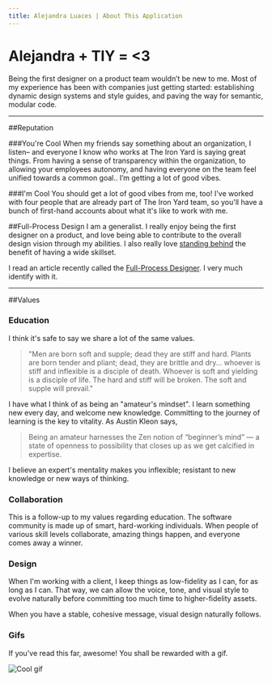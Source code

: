 ```yaml
---
title: Alejandra Luaces | About This Application
---
```

# Alejandra + TIY = <3

Being the first designer on a product team wouldn’t be new to me. Most of my experience has been with companies just getting started: establishing dynamic design systems and style guides, and paving the way for semantic, modular code.

---

##Reputation

###You're Cool
When my friends say something about an organization, I listen– and everyone I know who works at The Iron Yard is saying great things. From having a sense of transparency within the organization, to allowing your employees autonomy, and having everyone on the team feel unified towards a common goal.. I’m getting a lot of good vibes.

###I'm Cool
You should get a lot of good vibes from me, too! I've worked with four people that are already part of The Iron Yard team, so you'll have a bunch of first-hand accounts about what it's like to work with me.

##Full-Process Design
I am a generalist. I really enjoy being the first designer on a product, and love being able to contribute to the overall design vision through my abilities. I also really love [standing behind](https://medium.com/@alejandraluaces/we-don-t-need-more-negativity-bfaaaeb81073) the benefit of having a wide skillset.

I read an article recently called the [Full-Process Designer](http://fullprocessdesigner.com/). I very much identify with it.

---

##Values

### Education
I think it's safe to say we share a lot of the same values.

> "Men are born soft and supple; dead they are stiff and hard. Plants are born tender and pliant; dead, they are brittle and dry... whoever is stiff and inflexible is a disciple of death. Whoever is soft and yielding is a disciple of life. The hard and stiff will be broken. The soft and supple will prevail."

I have what I think of as being an "amateur's mindset". I learn something new every day, and welcome new knowledge. Committing to the journey of learning is the key to vitality. As Austin Kleon says,

> Being an amateur harnesses the Zen notion of “beginner’s mind” — a state of openness to possibility that closes up as we get calcified in expertise.

I believe an expert's mentality makes you inflexible; resistant to new knowledge or new ways of thinking.

### Collaboration
This is a follow-up to my values regarding education. The software community is made up of smart, hard-working individuals. When people of various skill levels collaborate, amazing things happen, and everyone comes away a winner.

### Design
When I'm working with a client, I keep things as low-fidelity as I can, for as long as I can. That way, we can allow the voice, tone, and visual style to evolve naturally before committing too much time to higher-fidelity assets.

When you have a stable, cohesive message, visual design naturally follows.

### Gifs

If you've read this far, awesome! You shall be rewarded with a gif.

![Cool gif](/images/catrusii.gif)
